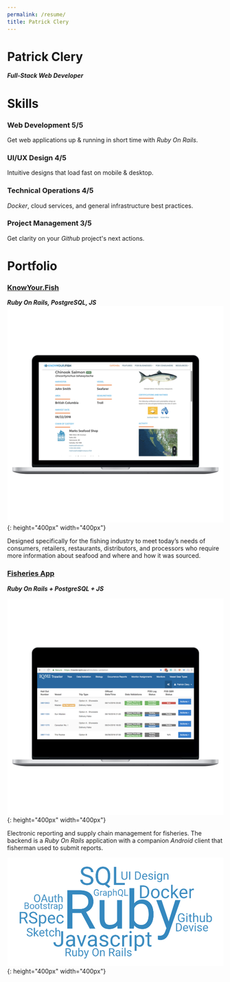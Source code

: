 ```yaml
---
permalink: /resume/
title: Patrick Clery
---
```


# Patrick Clery
_**Full-Stack Web Developer**_

# Skills

### <i class="fa fa-train"></i> Web Development 5/5
Get web applications up & running in short time with _Ruby On Rails_.

### <i class="fab fa-js"></i> UI/UX Design 4/5
Intuitive designs that load fast on mobile & desktop.

### <i class="fab fa-linux"></i> Technical Operations 4/5
_Docker_, cloud services, and general infrastructure best practices.

### <i class="fab fa-github"></i> Project Management 3/5
Get clarity on your _Github_ project's next actions.

# Portfolio
### [KnowYour.Fish](https://www.vericatch.com/products/knowyourfish/)

_**Ruby On Rails, PostgreSQL, JS**_
![Know your fish](../assets/images/resume/knowyourfish.png){: height="400px" width="400px"}

Designed specifically for the fishing industry to meet today’s needs of consumers, retailers, restaurants, distributors, and processors who require more information about seafood and where and how it was sourced.

### [Fisheries App](https://www.vericatch.com/products/fisheriesapp/)
_**Ruby On Rails + PostgreSQL + JS**_

![Fisheries App](../assets/images/resume/trawl_horizontal_cropped.png){: height="400px" width="400px"}

Electronic reporting and supply chain management for fisheries. The backend is a _Ruby On Rails_ application with a companion _Android_ client that fisherman used to submit reports. 

![wordcloud](../assets/images/resume/skillcloud.png){: height="400px" width="400px"}

